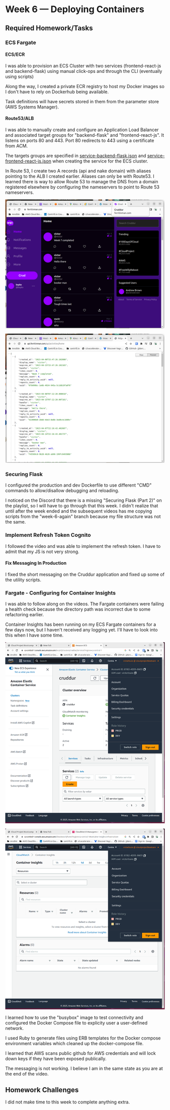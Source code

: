 # Week 6 — Deploying Containers

## Required Homework/Tasks

### ECS Fargate

#### ECS/ECR

I was able to provision an ECS Cluster with two services (frontend-react-js and backend-flask) using manual click-ops and through the CLI (eventually using scripts)

Along the way, I created a private ECR registry to host my Docker images so I don't have to rely on Dockerhub being available.

Task definitions will have secrets stored in them from the parameter store (AWS Systems Manager).

#### Route53/ALB

I was able to manually create and configure an Application Load Balancer and associated target groups for "backend-flask" and "frontend-react-js". It listens on ports 80 and 443.  Port 80 redirects to 443 using a certificate from ACM.

The targets groups are specified in [service-backend-flask.json](../aws/json/service-backend-flask.json) and [service-frontend-react-js.json](../aws/json/service-frontend-react-js.json) when creating the service for the ECS cluster.

In Route 53, I create two A records (api and nake domain) with aliases pointing to the ALB I created earlier.  Aliases can only be with Route53. I learned there is way to allow Route 53 to manage the DNS from a domain registered elsewhere by configuring the nameservers to point to Route 53 nameservers.

![](assets/week06/regular_homepage.png)

![](assets/week06/api_example.png)

### Securing Flask
I configured the production and dev Dockerfile to use different "CMD" commands to allow/disallow debugging and reloading.

I noticed on the Discord that there is a missing "Securing Flask (Part 2)" on the playlist, so I will have to go through that this week.  I didn't realize that until after the week ended and the subsequent videos has me copying scripts from the "week-6-again" branch because my file structure was not the same.

### Implement Refresh Token Cognito

I followed the video and was able to implement the refresh token.  I have to admit that my JS is not very strong.

#### Fix Messaging In Production

I fixed the short messaging on the Cruddur application and fixed up some of the utility scripts.

### Fargate - Configuring for Container Insights

I was able to follow along on the videos.  The Fargate containers were failing a health check because the directory path was incorrect due to some refactoring earlier.

Container Insights has been running on my ECS Fargate containers for a few days now, but I haven't received any logging yet.  I'll have to look into this when I have some time.

![](assets/week06/ecs_cruddur.png)

![](assets/week06/cloudwatch-container_insights.png)

I learned how to use the "busybox" image to test connectivity and configured the Docker Compose file to explicity user a user-defined network.

I used Ruby to generate files using ERB templates for the Docker compose environment variables which cleaned up the docker-compose file.

I learned that AWS scans public github for AWS credentials and will lock down keys if they have been exposed publically.

The messaging is not working.  I believe I am in the same state as you are at the end of the video.


## Homework Challenges

I did not make time to this week to complete anything extra.
